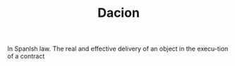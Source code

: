 ---
title: Dacion
letter: D
permalink: "/definitions/bld-dacion.html"
body: In Spanlsh law. The real and effective delivery of an object in the execu-tion
  of a contract
published_at: '2018-07-07'
source: Black's Law Dictionary 2nd Ed (1910)
layout: post
---